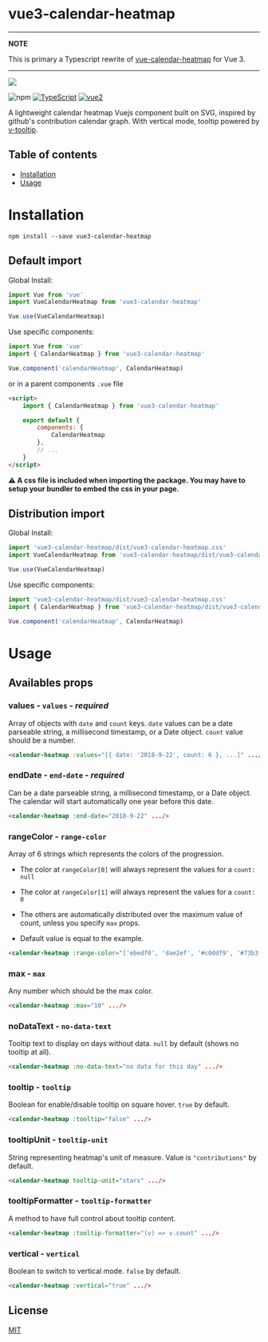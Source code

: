 # vue3-calendar-heatmap

---
**NOTE**

This is primary a Typescript rewrite of [vue-calendar-heatmap](https://github.com/julienr114/vue-calendar-heatmap) for Vue 3.

---


![](https://i.imgur.com/ntYYTKX.png)

![npm](https://img.shields.io/npm/v/vue3-calendar-heatmap.svg?style=flat-square)
[![TypeScript](https://img.shields.io/badge/-Typescript-informational?style=flat-square)](https://github.com/ellerbrock/typescript-badges/)
[![vue2](https://img.shields.io/badge/vue-3.x-brightgreen.svg?style=flat-square)](https://vuejs.org/)

A lightweight calendar heatmap Vuejs component built on SVG, inspired by github's contribution calendar graph. With vertical mode, tooltip powered
by [v-tooltip](https://github.com/Akryum/v-tooltip).

## Table of contents

- [Installation](#installation)
- [Usage](#usage)

# Installation

```shell
npm install --save vue3-calendar-heatmap
```

## Default import

Global Install:

```javascript
import Vue from 'vue'
import VueCalendarHeatmap from 'vue3-calendar-heatmap'

Vue.use(VueCalendarHeatmap)
```

Use specific components:

```javascript
import Vue from 'vue'
import { CalendarHeatmap } from 'vue3-calendar-heatmap'

Vue.component('calendarHeatmap', CalendarHeatmap)
```

or in a parent components `.vue` file

```html
<script>
    import { CalendarHeatmap } from 'vue3-calendar-heatmap'

    export default {
        components: {
            CalendarHeatmap
        },
        // ...
    }
</script>
```

**⚠️ A css file is included when importing the package. You may have to setup your bundler to embed the css in your page.**

## Distribution import

Global Install:

```javascript
import 'vue3-calendar-heatmap/dist/vue3-calendar-heatmap.css'
import VueCalendarHeatmap from 'vue3-calendar-heatmap/dist/vue3-calendar-heatmap.common'

Vue.use(VueCalendarHeatmap)
```

Use specific components:

```javascript
import 'vue3-calendar-heatmap/dist/vue3-calendar-heatmap.css'
import { CalendarHeatmap } from 'vue3-calendar-heatmap/dist/vue3-calendar-heatmap.common'

Vue.component('calendarHeatmap', CalendarHeatmap)
```

# Usage

## Availables props

### **values** - `values` - _required_
Array of objects with `date` and `count` keys. `date` values can be a date parseable string, a millisecond timestamp, or a Date object. `count` value should be
a number.

```html
<calendar-heatmap :values="[{ date: '2018-9-22', count: 6 }, ...]" .../>
```
### **endDate** - `end-date` - _required_
Can be a date parseable string, a millisecond timestamp, or a Date object. The calendar will start automatically one year before this date.
```html
<calendar-heatmap :end-date="2018-9-22" .../>
```

### **rangeColor** - `range-color`
Array of 6 strings which represents the colors of the progression.

- The color at `rangeColor[0]` will always represent the values for a `count: null`
- The color at `rangeColor[1]` will always represent the values for a `count: 0`
- The others are automatically distributed over the maximum value of count, unless you specify `max` props.

- Default value is equal to the example.
```html
<calendar-heatmap :range-color="['ebedf0', 'dae2ef', '#c0ddf9', '#73b3f3', '#3886e1', '#17459e']" .../>
```

### **max** - `max`
Any number which should be the max color.
```html
<calendar-heatmap :max="10" .../>
```

### **noDataText** - `no-data-text`
Tooltip text to display on days without data. `null` by default (shows no tooltip at all).
```html
<calendar-heatmap :no-data-text="no data for this day" .../>
```

### **tooltip** - `tooltip`
Boolean for enable/disable tooltip on square hover. `true` by default.
```html
<calendar-heatmap :tooltip="false" .../>
```

### **tooltipUnit** - `tooltip-unit`
String representing heatmap's unit of measure. Value is `"contributions"` by default.
```html
<calendar-heatmap tooltip-unit="stars" .../>
```

### **tooltipFormatter** - `tooltip-formatter`
A method to have full control about tooltip content.
```html
<calendar-heatmap :tooltip-formatter="(v) => v.count" .../>
```

### **vertical** - `vertical`
Boolean to switch to vertical mode. `false` by default.
```html
<calendar-heatmap :vertical="true" .../>
```

## License

[MIT](http://opensource.org/licenses/MIT)
